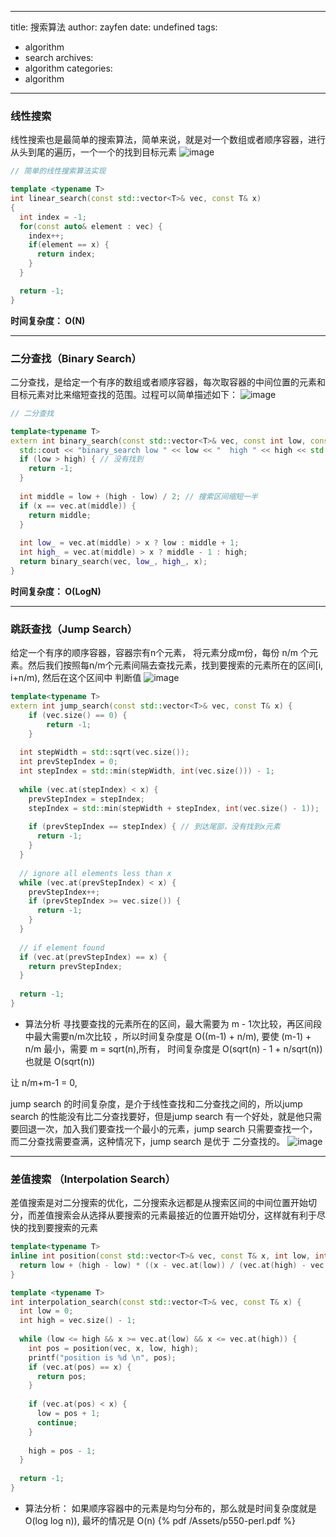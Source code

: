 ------
title: 搜索算法
author: zayfen
date: undefined
tags: 
 - algorithm
 - search
archives: 
 - algorithm
categories: 
 - algorithm
------
### 线性搜索
线性搜索也是最简单的搜索算法，简单来说，就是对一个数组或者顺序容器，进行从头到尾的遍历，一个一个的找到目标元素
![image](https://cdncontribute.geeksforgeeks.org/wp-content/uploads/Linear.png)
```c++
// 简单的线性搜索算法实现

template <typename T>
int linear_search(const std::vector<T>& vec, const T& x)
{
  int index = -1;
  for(const auto& element : vec) {
    index++;
    if(element == x) {
      return index;
    }
  }

  return -1;
}
```
**时间复杂度： O(N)**

-----------------
### 二分查找（Binary Search）
二分查找，是给定一个有序的数组或者顺序容器，每次取容器的中间位置的元素和目标元素对比来缩短查找的范围。过程可以简单描述如下：
![image](https://www.geeksforgeeks.org/wp-content/uploads/gq/2014/01/binary-search1.png)
```c++
// 二分查找

template<typename T>
extern int binary_search(const std::vector<T>& vec, const int low, const int high, const T& x) {
  std::cout << "binary_search low " << low << "  high " << high << std::endl;
  if (low > high) { // 没有找到
    return -1;
  }
  
  int middle = low + (high - low) / 2; // 搜索区间缩短一半
  if (x == vec.at(middle)) {
    return middle;
  }
  
  int low_ = vec.at(middle) > x ? low : middle + 1;
  int high_ = vec.at(middle) > x ? middle - 1 : high;
  return binary_search(vec, low_, high_, x);
}
```
**时间复杂度： O(LogN)**

--------------

### 跳跃查找（Jump Search）
给定一个有序的顺序容器，容器宗有n个元素， 将元素分成m份，每份 n/m 个元素。然后我们按照每n/m个元素间隔去查找元素，找到要搜索的元素所在的区间[i, i+n/m), 然后在这个区间中
判断值
![image](https://res.cloudinary.com/zayfen/image/upload/v1574065062/img/jrebsdjju8ez4ggz3lrn.png)

```c++
template<typename T>
extern int jump_search(const std::vector<T>& vec, const T& x) {
    if (vec.size() == 0) {
        return -1;
    }
    
  int stepWidth = std::sqrt(vec.size());
  int prevStepIndex = 0;
  int stepIndex = std::min(stepWidth, int(vec.size())) - 1;
    
  while (vec.at(stepIndex) < x) {
    prevStepIndex = stepIndex;
    stepIndex = std::min(stepWidth + stepIndex, int(vec.size() - 1));
    
    if (prevStepIndex == stepIndex) { // 到达尾部，没有找到x元素
      return -1;
    }
  }
  
  // ignore all elements less than x
  while (vec.at(prevStepIndex) < x) {
    prevStepIndex++;
    if (prevStepIndex >= vec.size()) {
      return -1;
    }
  }
  
  // if element found
  if (vec.at(prevStepIndex) == x) {
    return prevStepIndex;
  }
  
  return -1;
}
```

* 算法分析
寻找要查找的元素所在的区间，最大需要为 m - 1次比较，再区间段中最大需要n/m次比较 ，所以时间复杂度是 O((m-1) + n/m),
要使 (m-1) + n/m 最小，需要 m = sqrt(n),所有， 时间复杂度是 O(sqrt(n) - 1 + n/sqrt(n)) 也就是  O(sqrt(n))

让 n/m+m-1 = 0,

jump search 的时间复杂度，是介于线性查找和二分查找之间的，所以jump search 的性能没有比二分查找要好，但是jump search 有一个好处，就是他只需要回退一次，加入我们要查找一个最小的元素，jump search 只需要查找一个，而二分查找需要查满，这种情况下，jump search 是优于 二分查找的。
![image](https://res.cloudinary.com/zayfen/image/upload/v1574065247/img/oo88hrbld592stbd6lq2.png)

---------

### 差值搜索 （Interpolation Search）

差值搜索是对二分搜索的优化，二分搜索永远都是从搜索区间的中间位置开始切分，而差值搜索会从选择从要搜索的元素最接近的位置开始切分，这样就有利于尽快的找到要搜索的元素

```c++
template<typename T>
inline int position(const std::vector<T>& vec, const T& x, int low, int high) {
  return low + (high - low) * ((x - vec.at(low)) / (vec.at(high) - vec.at(low)));
}

template <typename T>
int interpolation_search(const std::vector<T>& vec, const T& x) {
  int low = 0;
  int high = vec.size() - 1;
  
  while (low <= high && x >= vec.at(low) && x <= vec.at(high)) {
    int pos = position(vec, x, low, high);
    printf("position is %d \n", pos);
    if (vec.at(pos) == x) {
      return pos;
    }
    
    if (vec.at(pos) < x) {
      low = pos + 1;
      continue;
    }
    
    high = pos - 1;
  }
  
  return -1;
}
```

* 算法分析：
如果顺序容器中的元素是均匀分布的，那么就是时间复杂度就是 O(log log n)), 最坏的情况是 O(n)
{% pdf /Assets/p550-perl.pdf %}
